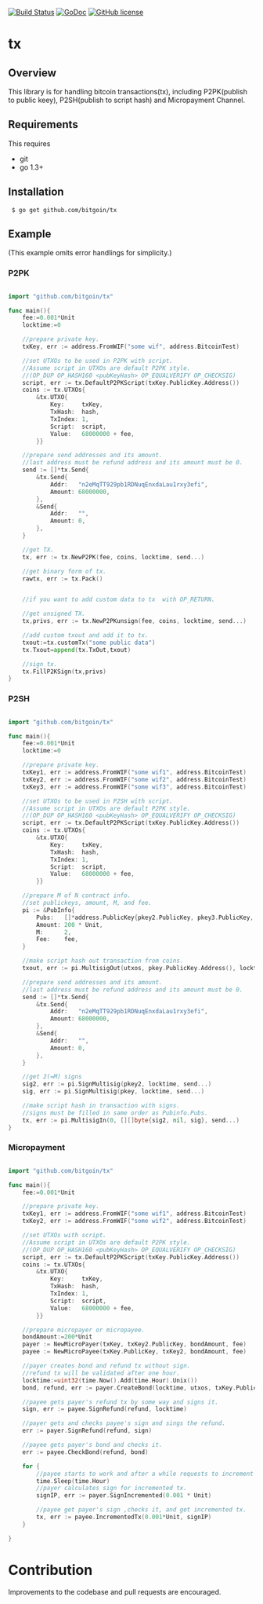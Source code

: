 
[![Build Status](https://travis-ci.org/utamaro/tx.svg?branch=master)](https://travis-ci.org/utamaro/tx)
[![GoDoc](https://godoc.org/github.com/bitgoin/address?status.svg)](https://godoc.org/github.com/bitgoin/tx)
[![GitHub license](https://img.shields.io/badge/license-BSD-blue.svg)](https://raw.githubusercontent.com/bitgoin/tx/LICENSE)


# tx 

## Overview

This  library is for handling bitcoin transactions(tx), including P2PK(publish to public keey), P2SH(publish to script hash) and
Micropayment Channel.

## Requirements

This requires

* git
* go 1.3+


## Installation

     $ go get github.com/bitgoin/tx


## Example
(This example omits error handlings for simplicity.)

### P2PK
```go

import "github.com/bitgoin/tx"

func main(){
    fee:=0.001*Unit
	locktime:=0

	//prepare private key.
	txKey, err := address.FromWIF("some wif", address.BitcoinTest)

	//set UTXOs to be used in P2PK with script.
	//Assume script in UTXOs are default P2PK style.
	//(OP_DUP OP_HASH160 <pubKeyHash> OP_EQUALVERIFY OP_CHECKSIG)
	script, err := tx.DefaultP2PKScript(txKey.PublicKey.Address())
	coins := tx.UTXOs{
		&tx.UTXO{
			Key:     txKey,
			TxHash:  hash,
			TxIndex: 1,
			Script:  script,
			Value:   68000000 + fee,
		}}

	//prepare send addresses and its amount.
	//last address must be refund address and its amount must be 0.
	send := []*tx.Send{
		&tx.Send{
			Addr:   "n2eMqTT929pb1RDNuqEnxdaLau1rxy3efi",
			Amount: 68000000,
		},
		&Send{
			Addr:   "",
			Amount: 0,
		},
	}

	//get TX.
	tx, err := tx.NewP2PK(fee, coins, locktime, send...)

	//get binary form of tx.
	rawtx, err := tx.Pack()


    //if you want to add custom data to tx  with OP_RETURN.

	//get unsigned TX.
	tx,privs, err := tx.NewP2PKunsign(fee, coins, locktime, send...)

	//add custom txout and add it to tx.
	txout:=tx.customTx("some public data")
	tx.Txout=append(tx.TxOut,txout)

	//sign tx.
	tx.FillP2KSign(tx,privs)
}
```

### P2SH
```go

import "github.com/bitgoin/tx"

func main(){
    fee:=0.001*Unit
	locktime:=0

	//prepare private key.
	txKey1, err := address.FromWIF("some wif1", address.BitcoinTest)
	txKey2, err := address.FromWIF("some wif2", address.BitcoinTest)
	txKey3, err := address.FromWIF("some wif3", address.BitcoinTest)

	//set UTXOs to be used in P2SH with script.
	//Assume script in UTXOs are default P2PK style.
	//(OP_DUP OP_HASH160 <pubKeyHash> OP_EQUALVERIFY OP_CHECKSIG)
	script, err := tx.DefaultP2PKScript(txKey.PublicKey.Address())
	coins := tx.UTXOs{
		&tx.UTXO{
			Key:     txKey,
			TxHash:  hash,
			TxIndex: 1,
			Script:  script,
			Value:   68000000 + fee,
		}}

    //prepare M of N contract info.
	//set publickeys, amount, M, and fee. 
	pi := &PubInfo{
		Pubs:   []*address.PublicKey{pkey2.PublicKey, pkey3.PublicKey, pkey.PublicKey},
		Amount: 200 * Unit,
		M:      2,
		Fee:    fee,
	}

	//make script hash out transaction from coins.
	txout, err := pi.MultisigOut(utxos, pkey.PublicKey.Address(), locktime)

	//prepare send addresses and its amount.
	//last address must be refund address and its amount must be 0.
	send := []*tx.Send{
		&tx.Send{
			Addr:   "n2eMqTT929pb1RDNuqEnxdaLau1rxy3efi",
			Amount: 68000000,
		},
		&Send{
			Addr:   "",
			Amount: 0,
		},
	}

    //get 2(=M) signs 
	sig2, err := pi.SignMultisig(pkey2, locktime, send...)
	sig, err := pi.SignMultisig(pkey, locktime, send...)

    //make script hash in transaction with signs.
	//signs must be filled in same order as Pubinfo.Pubs.
	tx, err := pi.MultisigIn(0, [][]byte{sig2, nil, sig}, send...)
}
```

### Micropayment
```go

import "github.com/bitgoin/tx"

func main(){
    fee:=0.001*Unit

	//prepare private key.
	txKey1, err := address.FromWIF("some wif1", address.BitcoinTest)
	txKey2, err := address.FromWIF("some wif2", address.BitcoinTest)

	//set UTXOs with script.
	//Assume script in UTXOs are default P2PK style.
	//(OP_DUP OP_HASH160 <pubKeyHash> OP_EQUALVERIFY OP_CHECKSIG)
	script, err := tx.DefaultP2PKScript(txKey.PublicKey.Address())
	coins := tx.UTXOs{
		&tx.UTXO{
			Key:     txKey,
			TxHash:  hash,
			TxIndex: 1,
			Script:  script,
			Value:   68000000 + fee,
		}}

    //prepare micropayer or micropayee.
	bondAmount:=200*Unit
	payer := NewMicroPayer(txKey, txKey2.PublicKey, bondAmount, fee)
	payee := NewMicroPayee(txKey.PublicKey, txKey2, bondAmount, fee)

    //payer creates bond and refund tx without sign.
	//refund tx will be validated after one hour.
	locktime:=uint32(time.Now().Add(time.Hour).Unix())
	bond, refund, err := payer.CreateBond(locktime, utxos, txKey.PublicKey.Address())

    //payee gets payer's refund tx by some way and signs it.
	sign, err := payee.SignRefund(refund, locktime)

    //payer gets and checks payee's sign and sings the refund.
    err := payer.SignRefund(refund, sign)

    //payee gets payer's bond and checks it.
	err := payee.CheckBond(refund, bond)

    for {
        //payee starts to work and after a while requests to increment his amount.
		time.Sleep(time.Hour)
	    //payer calculates sign for incremented tx.
	    signIP, err := payer.SignIncremented(0.001 * Unit)

    	//payee get payer's sign ,checks it, and get incremented tx.
	    tx, err := payee.IncrementedTx(0.001*Unit, signIP)
    }

}
```

# Contribution
Improvements to the codebase and pull requests are encouraged.


